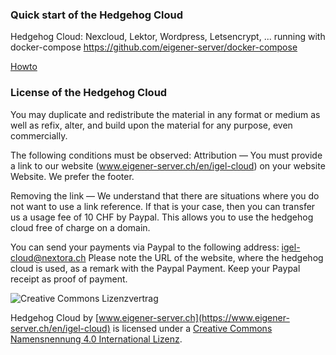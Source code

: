### Quick start of the Hedgehog Cloud
Hedgehog Cloud: Nexcloud, Lektor, Wordpress, Letsencrypt, ... running with docker-compose
https://github.com/eigener-server/docker-compose

[Howto](https://www.eigener-server.ch/en/igel-cloud)

### License of the Hedgehog Cloud

You may duplicate and redistribute the material in any format or medium as well as refix, alter, and build
upon the material for any purpose, even commercially.


The following conditions must be observed:
Attribution — You must provide a link to our website (www.eigener-server.ch/en/igel-cloud) on your website
Website. We prefer the footer.

Removing the link — We understand that there are situations where you do not want to use a link reference.
If that is your case, then you can transfer us a usage fee of 10 CHF by Paypal. This allows you to use the
hedgehog cloud free of charge on a domain.

You can send your payments via Paypal to the following address: igel-cloud@nextora.ch
Please note the URL of the website, where the hedgehog cloud is used, as a remark with the Paypal Payment.
Keep your Paypal receipt as proof of payment.

![Creative Commons Lizenzvertrag](https://i.creativecommons.org/l/by/4.0/80x15.png)

Hedgehog Cloud by [www.eigener-server.ch](https://www.eigener-server.ch/en/igel-cloud)  is licensed under a [Creative Commons Namensnennung 4.0 International Lizenz](href="http://creativecommons.org/licenses/by/4.0/).

